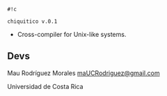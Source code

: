 ```
#!c

chiquitico v.0.1
```

* Cross-compiler for Unix-like systems.

## **Devs** ##

Mau Rodríguez Morales maUCRodriguez@gmail.com

Universidad de Costa Rica
